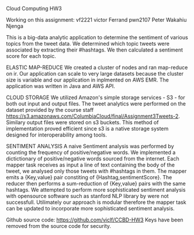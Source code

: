 Cloud Computing HW3

Working on this assignment:
vf2221 victor Ferrand
pwn2107 Peter Wakahiu Njenga


This is a big-data analytic application to determine the sentiment of various topics from the tweet data. 
We determined which topic tweets were associated by extracting their \#hashtags. We then calculated a sentiment
score for each topic.

ELASTIC MAP-REDUCE
We created a cluster of nodes and ran map-reduce on ir. Our application can scale to very large 
datasets because the cluster size is variable and our application in inplmented on AWS EMR. 
The application was written in Java and AWS API.

CLOUD STORAGE
We utilized Amazon's simple storage services - S3 - for both out input and output files. The tweet analytics were 
performed on the dataset provided by the course staff https://s3.amazonaws.com/ColumbiaCloud/final/Assignment3Tweets-2.
Similary output files were stored on s3 buckets. This method of implementation proved efficient since s3 is a native 
storage system designed for interoperability among tools.

SENTIMENT ANALYSIS
A naive Sentiment analysis was performed by counting the frequency of positive/negative words. 
We implemented a dictictionary of positive/negative words sourced from the internet. Each mapper task
receives as input a line of text containing the body of the tweet, we analysed only those tweets with
\#hashtags in them. The mapper emits a {Key,value} pair constiting of {Hashtag,sentimentScore}. The 
reducer then performs a sum-reduction of {Key,value} pairs with the same hashtags. We attempted to 
perform more sophisticated sentiment analysis with opensource software such as stanford NLP library
by were not successfull. Utilimately our approach is modular therefore the mapper task can be updated
to incorporate more sophisticated sentiment analysis.


Github source code:
https://github.com/viclf/CCBD-HW3
Keys have been removed from the source code for security.
